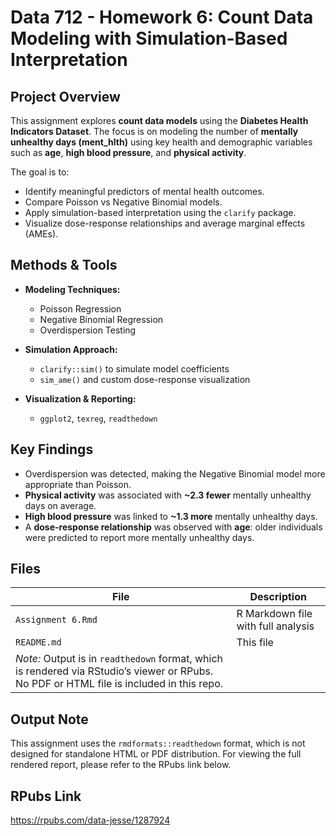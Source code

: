 # Data 712 - Homework 6: Count Data Modeling with Simulation-Based Interpretation

## Project Overview

This assignment explores **count data models** using the **Diabetes Health Indicators Dataset**. 
The focus is on modeling the number of **mentally unhealthy days (ment_hlth)** using key health and demographic variables such as **age**, **high blood pressure**, and **physical activity**. 

The goal is to:

- Identify meaningful predictors of mental health outcomes.
- Compare Poisson vs Negative Binomial models.
- Apply simulation-based interpretation using the `clarify` package.
- Visualize dose-response relationships and average marginal effects (AMEs).

## Methods & Tools

- **Modeling Techniques:**
  - Poisson Regression
  - Negative Binomial Regression
  - Overdispersion Testing
    
- **Simulation Approach:**
  - `clarify::sim()` to simulate model coefficients
  - `sim_ame()` and custom dose-response visualization
    
- **Visualization & Reporting:**
  - `ggplot2`, `texreg`, `readthedown`

## Key Findings

- Overdispersion was detected, making the Negative Binomial model more appropriate than Poisson.
- **Physical activity** was associated with **~2.3 fewer** mentally unhealthy days on average.
- **High blood pressure** was linked to **~1.3 more** mentally unhealthy days.
- A **dose-response relationship** was observed with **age**: older individuals were predicted to report more mentally unhealthy days.

## Files

| File | Description |
|------|-------------|
| `Assignment 6.Rmd` | R Markdown file with full analysis |
| `README.md` | This file |
| _Note:_ Output is in `readthedown` format, which is rendered via RStudio’s viewer or RPubs. No PDF or HTML file is included in this repo.


## Output Note

This assignment uses the `rmdformats::readthedown` format, which is not designed for standalone HTML or PDF distribution. For viewing the full rendered report, please refer to the RPubs link below.


## RPubs Link
https://rpubs.com/data-jesse/1287924


